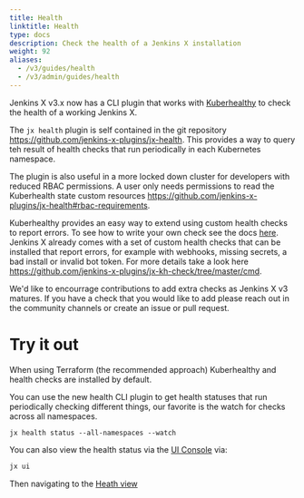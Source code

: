```yaml
---
title: Health
linktitle: Health
type: docs
description: Check the health of a Jenkins X installation
weight: 92
aliases:
  - /v3/guides/health
  - /v3/admin/guides/health
---
```


Jenkins X v3.x now has a CLI plugin that works with [Kuberhealthy](https://github.com/Comcast/kuberhealthy) to check the health of a working Jenkins X.

The `jx health` plugin is self contained in the git repository <https://github.com/jenkins-x-plugins/jx-health>.  This provides a way to query teh result of health checks that run periodically in each Kubernetes namespace.

The plugin is also useful in a more locked down cluster for developers with reduced RBAC permissions.  A user only needs permissions to read the Kuberhealth state custom resources <https://github.com/jenkins-x-plugins/jx-health#rbac-requirements>.

Kuberhealthy provides an easy way to extend using custom health checks to report errors.  To see how to write your own check see the docs [here](https://github.com/Comcast/kuberhealthy/blob/master/docs/EXTERNAL_CHECK_CREATION.md).  Jenkins X already comes with a set of custom health checks that can be installed that report errors, for example with webhooks, missing secrets, a bad install or invalid bot token.  For more details take a look here <https://github.com/jenkins-x-plugins/jx-kh-check/tree/master/cmd>.

We'd like to encourrage contributions to add extra checks as Jenkins X v3 matures.  If you have a check that you would like to add please reach out in the community channels or create an issue or pull request.

# Try it out

When using Terraform (the recommended approach) Kuberhealthy and health checks are installed by default.

You can use the new health CLI plugin to get health statuses that run periodically checking different things, our favorite is the watch for checks across all namespaces.

```
jx health status --all-namespaces --watch
```

You can also view the health status via the [UI Console](/v3/develop/ui/octant/) via:

```bash
jx ui
```

Then navigating to the [Heath view](http://127.0.0.1:7777/#/ojx/health)
